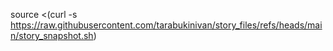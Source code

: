 source <(curl -s https://raw.githubusercontent.com/tarabukinivan/story_files/refs/heads/main/story_snapshot.sh)
